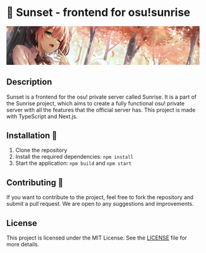 # 🌇 Sunset - frontend for osu!sunrise

<p align="center">
  <img src="./readme.png" alt="We don't own the rights to this image. If you are the owner and want it removed, please contact us." />
</p>

## Description

Sunset is a frontend for the osu! private server called Sunrise. It is a part of the Sunrise project, which aims to create a fully functional osu! private server with all the features that the official server has. This project is made with TypeScript and Next.js.

## Installation 📩

1. Clone the repository
2. Install the required dependencies: `npm install`
3. Start the application: `npm build` and `npm start`

## Contributing 💖

If you want to contribute to the project, feel free to fork the repository and submit a pull request. We are open to any
suggestions and improvements.

## License

This project is licensed under the MIT License. See the [LICENSE](LICENSE) file for more details.
